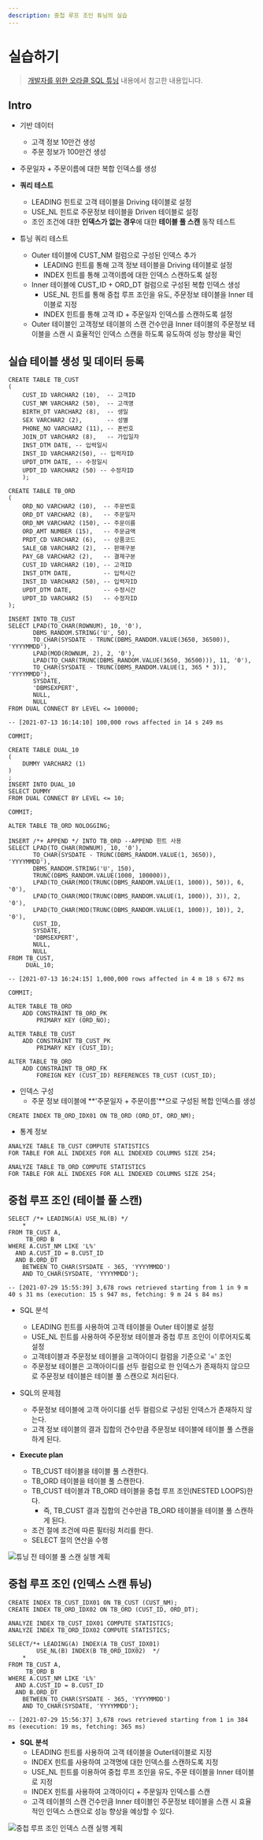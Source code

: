 ```yaml
---
description: 중첩 루프 조인 튜닝의 실습
---
```


# 실습하기

> [개발자를 위한 오라클 SQL 튜닝](https://www.hanbit.co.kr/store/books/look.php?p_code=E9267570814) 내용에서 참고한 내용입니다.

## Intro

- 기반 데이터
	- 고객 정보 10만건 생성
	- 주문 정보가 100만건 생성

- 주문일자 + 주문이름에 대한 복합 인덱스를 생성

- **쿼리 테스트**
	- LEADING 힌트로 고객 테이블을 Driving 테이블로 설정
	- USE_NL 힌트로 주문정보 테이블을 Driven 테이블로 설정
	- 조인 조건에 대한 **인덱스가 없는 경우**에 대한 **테이블 풀 스캔** 동작 테스트

- 튜닝 쿼리 테스트
	- Outer 테이블에 CUST_NM 컬럼으로 구성된 인덱스 추가
		- LEADING 힌트를 통해 고객 정보 테이블을 Driving 테이블로 설정
		- INDEX 힌트를 통해 고객이름에 대한 인덱스 스캔하도록 설정
	- Inner 테이블에 CUST_ID + ORD_DT 컬럼으로 구성된 복합 인덱스 생성
		- USE_NL 힌트를 통해 중첩 루프 조인을 유도, 주문정보 테이블을 Inner 테이블로 지정
		- INDEX 힌트를 통해 고객 ID + 주문일자 인덱스를 스캔하도록 설정
	- Outer 테이블인 고객정보 테이블의 스캔 건수만큼 Inner 테이블의 주문정보 테이블을 스캔 시 효율적인 인덱스 스캔을 하도록 유도하여 성능 향상을 확인

## 실습 테이블 생성 및 데이터 등록

```oracle
CREATE TABLE TB_CUST
(
    CUST_ID VARCHAR2 (10),  -- 고객ID
    CUST_NM VARCHAR2 (50),  -- 고객명
    BIRTH_DT VARCHAR2 (8),  -- 생일
    SEX VARCHAR2 (2),       -- 성별
    PHONE_NO VARCHAR2 (11), -- 폰번호
    JOIN_DT VARCHAR2 (8),   -- 가입일자
    INST_DTM DATE, -- 입력일시
    INST_ID VARCHAR2(50), -- 입력자ID
    UPDT_DTM DATE, -- 수정일시
    UPDT_ID VARCHAR2 (50) -- 수정자ID
    );

CREATE TABLE TB_ORD
(
    ORD_NO VARCHAR2 (10),  -- 주문번호
    ORD_DT VARCHAR2 (8),   -- 주문일자
    ORD_NM VARCHAR2 (150), -- 주문이름
    ORD_AMT NUMBER (15),   -- 주문금액
    PRDT_CD VARCHAR2 (6),  -- 상품코드
    SALE_GB VARCHAR2 (2),  -- 판매구분
    PAY_GB VARCHAR2 (2),   -- 결제구분
    CUST_ID VARCHAR2 (10), -- 고객ID
    INST_DTM DATE,         -- 입력시간
    INST_ID VARCHAR2 (50), -- 입력자ID
    UPDT_DTM DATE,         -- 수정시간
    UPDT_ID VARCHAR2 (5)   -- 수정자ID
);

INSERT INTO TB_CUST
SELECT LPAD(TO_CHAR(ROWNUM), 10, '0'),
       DBMS_RANDOM.STRING('U', 50),
       TO_CHAR(SYSDATE - TRUNC(DBMS_RANDOM.VALUE(3650, 36500)), 'YYYYMMDD'),
       LPAD(MOD(ROWNUM, 2), 2, '0'),
       LPAD(TO_CHAR(TRUNC(DBMS_RANDOM.VALUE(3650, 36500))), 11, '0'),
       TO_CHAR(SYSDATE - TRUNC(DBMS_RANDOM.VALUE(1, 365 * 3)), 'YYYYMMDD'),
       SYSDATE,
       'DBMSEXPERT',
       NULL,
       NULL
FROM DUAL CONNECT BY LEVEL <= 100000;

-- [2021-07-13 16:14:10] 100,000 rows affected in 14 s 249 ms

COMMIT;

CREATE TABLE DUAL_10
(
    DUMMY VARCHAR2 (1)
)
;
INSERT INTO DUAL_10
SELECT DUMMY
FROM DUAL CONNECT BY LEVEL <= 10;

COMMIT;

ALTER TABLE TB_ORD NOLOGGING;

INSERT /*+ APPEND */ INTO TB_ORD --APPEND 힌트 사용
SELECT LPAD(TO_CHAR(ROWNUM), 10, '0'),
       TO_CHAR(SYSDATE - TRUNC(DBMS_RANDOM.VALUE(1, 3650)), 'YYYYMMDD'),
       DBMS_RANDOM.STRING('U', 150),
       TRUNC(DBMS_RANDOM.VALUE(1000, 100000)),
       LPAD(TO_CHAR(MOD(TRUNC(DBMS_RANDOM.VALUE(1, 1000)), 50)), 6, '0'),
       LPAD(TO_CHAR(MOD(TRUNC(DBMS_RANDOM.VALUE(1, 1000)), 3)), 2, '0'),
       LPAD(TO_CHAR(MOD(TRUNC(DBMS_RANDOM.VALUE(1, 1000)), 10)), 2, '0'),
       CUST_ID,
       SYSDATE,
       'DBMSEXPERT',
       NULL,
       NULL
FROM TB_CUST,
     DUAL_10;

-- [2021-07-13 16:24:15] 1,000,000 rows affected in 4 m 18 s 672 ms

COMMIT;

ALTER TABLE TB_ORD
    ADD CONSTRAINT TB_ORD_PK
        PRIMARY KEY (ORD_NO);

ALTER TABLE TB_CUST
    ADD CONSTRAINT TB_CUST_PK
        PRIMARY KEY (CUST_ID);

ALTER TABLE TB_ORD
    ADD CONSTRAINT TB_ORD_FK
        FOREIGN KEY (CUST_ID) REFERENCES TB_CUST (CUST_ID);

```

- 인덱스 구성
	- 주문 정보 테이블에 **'주문일자 + 주문이름'**으로 구성된 복합 인덱스를 생성

```oracle
CREATE INDEX TB_ORD_IDX01 ON TB_ORD (ORD_DT, ORD_NM);
```

- 통계 정보

```oracle
ANALYZE TABLE TB_CUST COMPUTE STATISTICS
FOR TABLE FOR ALL INDEXES FOR ALL INDEXED COLUMNS SIZE 254;

ANALYZE TABLE TB_ORD COMPUTE STATISTICS
FOR TABLE FOR ALL INDEXES FOR ALL INDEXED COLUMNS SIZE 254;
```

## 중첩 루프 조인 (테이블 풀 스캔)

```oracle
SELECT /*+ LEADING(A) USE_NL(B) */
    *
FROM TB_CUST A,
     TB_ORD B
WHERE A.CUST_NM LIKE 'L%'
  AND A.CUST_ID = B.CUST_ID
  AND B.ORD_DT
    BETWEEN TO_CHAR(SYSDATE - 365, 'YYYYMMDD')
    AND TO_CHAR(SYSDATE, 'YYYYMMDD');

-- [2021-07-29 15:55:39] 3,678 rows retrieved starting from 1 in 9 m 40 s 31 ms (execution: 15 s 947 ms, fetching: 9 m 24 s 84 ms)
```

- SQL 분석
	- LEADING 힌트를 사용하여 고객 테이블을 Outer 테이블로 설정
	- USE_NL 힌트를 사용하여 주문정보 테이블과 중첩 루프 조인이 이루어지도록 설정
	- 고객테이블과 주문정보 테이블을 고객아이디 컬럼을 기준으로 '=' 조인
	- 주문정보 테이블은 고객아이디를 선두 컬럼으로 한 인덱스가 존재하지 않으므로 주문정보 테이블은 테이블 풀 스캔으로 처리된다.

- SQL의 문제점
	- 주문정보 테이블에 고객 아이디를 선두 컬럼으로 구성된 인덱스가 존재하지 않는다.
	- 고객 정보 테이블의 결과 집합의 건수만큼 주문정보 테이블에 테이블 풀 스캔을 하게 된다.

- **Execute plan**
	- TB_CUST 테이블을 테이블 풀 스캔한다.
	- TB_ORD 테이블을 테이블 풀 스캔한다.
	- TB_CUST 테이블과 TB_ORD 테이블을 중첩 루프 조인(NESTED LOOPS)한다.
		- 즉, TB_CUST 결과 집합의 건수만큼 TB_ORD 테이블을 테이블 풀 스캔하게 된다.
	- 조건 절에 조건에 따른 필터링 처리를 한다.
	- SELECT 절의 연산을 수행

![튜닝 전 테이블 풀 스캔 실행 계획](../images/executeplan_68.png)

## 중첩 루프 조인 (인덱스 스캔 튜닝)

```oracle
CREATE INDEX TB_CUST_IDX01 ON TB_CUST (CUST_NM);
CREATE INDEX TB_ORD_IDX02 ON TB_ORD (CUST_ID, ORD_DT);

ANALYZE INDEX TB_CUST_IDX01 COMPUTE STATISTICS;
ANALYZE INDEX TB_ORD_IDX02 COMPUTE STATISTICS;

SELECT/*+ LEADING(A) INDEX(A TB_CUST_IDX01) 
        USE_NL(B) INDEX(B TB_ORD_IDX02)  */
    *
FROM TB_CUST A,
     TB_ORD B
WHERE A.CUST_NM LIKE 'L%'
  AND A.CUST_ID = B.CUST_ID
  AND B.ORD_DT
    BETWEEN TO_CHAR(SYSDATE - 365, 'YYYYMMDD')
    AND TO_CHAR(SYSDATE, 'YYYYMMDD');

-- [2021-07-29 15:56:37] 3,678 rows retrieved starting from 1 in 384 ms (execution: 19 ms, fetching: 365 ms)
```

- **SQL 분석**
	- LEADING 힌트를 사용하여 고객 테이블을 Outer테이블로 지정
	- INDEX 힌트를 사용하여 고객명에 대한 인덱스를 스캔하도록 지정
	- USE_NL 힌트를 이용하여 중첩 루프 조인을 유도, 주문 테이블을 Inner 테이블로 지정
	- INDEX 힌트를 사용하여 고객아이디 + 주문일자 인덱스를 스캔
	- 고객 테이블의 스캔 건수만큼 Inner 테이블인 주문정보 테이블을 스캔 시 효율적인 인덱스 스캔으로 성능 향상을 예상할 수 있다.

![중첩 루프 조인 인덱스 스캔 실행 계획](../images/executeplan_70.png)

